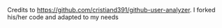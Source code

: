Credits to https://github.com/cristiand391/github-user-analyzer. I forked his/her code and adapted to my needs
